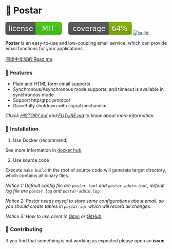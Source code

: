 # 📝 Postar

[![license](_icons/license.svg)](https://opensource.org/licenses/MIT)
[![coverage](_icons/coverage.svg)](_icons/coverage.svg)
![build](https://github.com/infra-io/postar/actions/workflows/check.yml/badge.svg)

**Postar** is an easy-to-use and low-coupling email service, which can provide email functions for your applications.

[阅读中文版的 Read me](./README.md)

### 🥇 Features

* Plain and HTML form email supports
* Synchronous/Asynchronous mode supports, and timeout is available in synchronous mode
* Support http/grpc protocol
* Gracefully shutdown with signal mechanism

_Check [HISTORY.md](./HISTORY.md) and [FUTURE.md](./FUTURE.md) to know about more information._

### 🚀 Installation

1. Use Docker (recommend)

See more information in [docker hub](https://hub.docker.com/r/fishgoddess/postar).

2. Use source code

Execute `make build` in the root of source code will generate target directory, which contains all binary files.

_Notice 1: Default config file are `postar.toml` and `postar-admin.toml`, default log file are `postar.log` and `postar-admin.log`._

_Notice 2: Postar needs mysql to store some configurations about email, so you should create tables in `postar.sql` which will record all changes._

_Notice 3: How to use client in [Gitee](https://gitee.com/infra-io/postar-client) or [GitHub](https://github.com/infra-io/postar-client)._

### 👥 Contributing

If you find that something is not working as expected please open an _**issue**_.
